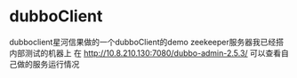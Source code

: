 # dubboClient
dubboclient星河信果做的一个dubboClient的demo
zeekeeper服务器我已经搭内部测试的机器上
在 http://10.8.210.130:7080/dubbo-admin-2.5.3/
可以查看自己做的服务运行情况
